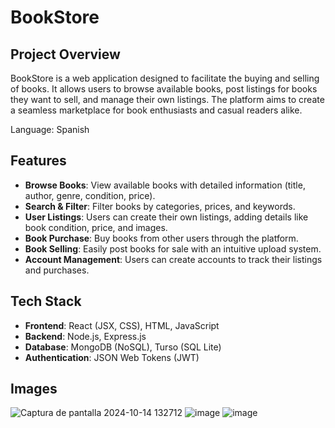 # BookStore

## Project Overview

BookStore is a web application designed to facilitate the buying and selling of books. It allows users to browse available books, post listings for books they want to sell, and manage their own listings. The platform aims to create a seamless marketplace for book enthusiasts and casual readers alike.

Language: Spanish

## Features

- **Browse Books**: View available books with detailed information (title, author, genre, condition, price).
- **Search & Filter**: Filter books by categories, prices, and keywords.
- **User Listings**: Users can create their own listings, adding details like book condition, price, and images.
- **Book Purchase**: Buy books from other users through the platform.
- **Book Selling**: Easily post books for sale with an intuitive upload system.
- **Account Management**: Users can create accounts to track their listings and purchases.
  
## Tech Stack

- **Frontend**: React (JSX, CSS), HTML, JavaScript
- **Backend**: Node.js, Express.js
- **Database**: MongoDB (NoSQL), Turso (SQL Lite)
- **Authentication**: JSON Web Tokens (JWT)

## Images

![Captura de pantalla 2024-10-14 132712](https://github.com/user-attachments/assets/8714274e-ad2b-4622-a518-99eb4fcbfeda)
![image](https://github.com/user-attachments/assets/a8a69fdf-3aa6-4e24-a35a-7539e3222a3f)
![image](https://github.com/user-attachments/assets/a3e22b22-dd0c-45a0-beaf-6df5ffc14510)
